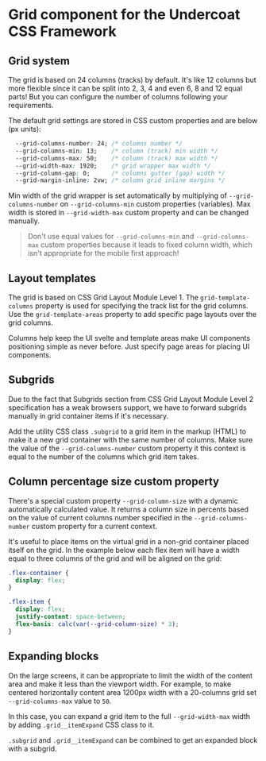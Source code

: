 # Grid component for the Undercoat CSS Framework

## Grid system

The grid is based on 24 columns (tracks) by default. It's like 12 columns but more flexible since it can be split into 2, 3, 4 and even 6, 8 and 12 equal parts! But you can configure the number of columns following your requirements.

The default grid settings are stored in CSS custom properties and are below (px units):
```CSS
  --grid-columns-number: 24; /* columns number */
  --grid-columns-min: 13;    /* column (track) min width */
  --grid-columns-max: 50;    /* column (track) max width */
  --grid-width-max: 1920;    /* grid wrapper max width */
  --grid-column-gap: 0;      /* columns gutter (gap) width */
  --grid-margin-inline: 2vw; /* column grid inline margins */
```

Min width of the grid wrapper is set automatically by multiplying of `--grid-columns-number` on `--grid-columns-min` custom properties (variables). Max width is stored in `--grid-width-max` custom property and can be changed manually.

> Don't use equal values for `--grid-columns-min` and `--grid-columns-max` custom properties because it leads to fixed column width, which isn't appropriate for the mobile first approach!

## Layout templates

The grid is based on CSS Grid Layout Module Level 1. The `grid-template-columns` property is used for specifying the track list for the grid columns. Use the `grid-template-areas` property to add specific page layouts over the grid columns.

Columns help keep the UI svelte and template areas make UI components positioning simple as never before. Just specify page areas for placing UI components.

## Subgrids

Due to the fact that Subgrids section from CSS Grid Layout Module Level 2 specification has a weak browsers support, we have to forward subgrids manually in grid container items if it's necessary.

Add the utility CSS class `.subgrid` to a grid item in the markup (HTML) to make it a new grid container with the same number of columns. Make sure the value of the `--grid-columns-number` custom property it this context is equal to the number of the columns which grid item takes. 

## Column percentage size custom property

There's a special custom property `--grid-column-size` with a dynamic automatically calculated value. It returns a column size in percents based on the value of current columns number specified in the `--grid-columns-number` custom property for a current context.

It's useful to place items on the virtual grid in a non-grid container placed itself on the grid. In the example below each flex item will have a width equal to three columns of the grid and will be aligned on the grid:

```CSS
.flex-container {
  display: flex;
}

.flex-item {
  display: flex;
  justify-content: space-between;
  flex-basis: calc(var(--grid-column-size) * 3);
}
```
<!-- TODO: Fix property order following the Undercoat stylelint config -->

## Expanding blocks

On the large screens, it can be appropriate to limit the width of the content area and make it less than the viewport width. For example, to make centered horizontally content area 1200px width with a 20-columns grid set `--grid-columns-max` value to `50`.

In this case, you can expand a grid item to the full `--grid-width-max` width by adding `.grid__itemExpand` CSS class to it.

`.subgrid` and `.grid__itemExpand` can be combined to get an expanded block with a subgrid.
